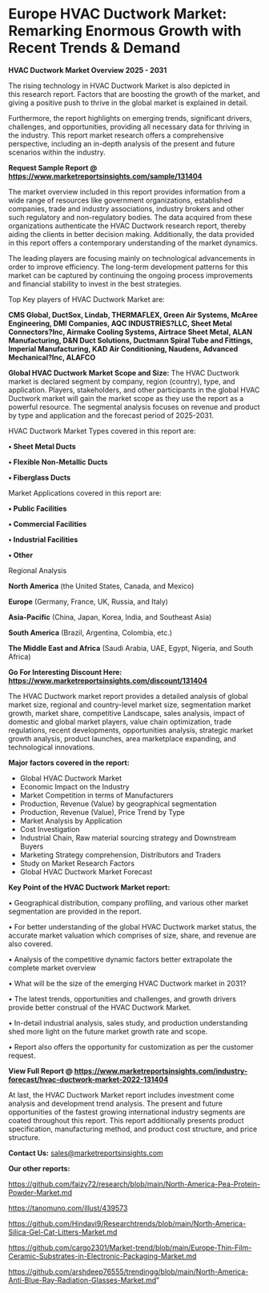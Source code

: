 # Europe HVAC Ductwork Market: Remarking Enormous Growth with Recent Trends & Demand

<Strong> HVAC Ductwork Market Overview 2025 - 2031</strong>

The rising technology in HVAC Ductwork Market is also depicted in this research report. Factors that are boosting the growth of the market, and giving a positive push to thrive in the global market is explained in detail.

Furthermore, the report highlights on emerging trends, significant drivers, challenges, and opportunities, providing all necessary data for thriving in the industry. This report market research offers a comprehensive perspective, including an in-depth analysis of the present and future scenarios within the industry.

<strong>Request Sample Report @ <a href=https://www.marketreportsinsights.com/sample/131404>https://www.marketreportsinsights.com/sample/131404</a></strong>

The market overview included in this report provides information from a wide range of resources like government organizations, established companies, trade and industry associations, industry brokers and other such regulatory and non-regulatory bodies. The data acquired from these organizations authenticate the HVAC Ductwork research report, thereby aiding the clients in better decision making. Additionally, the data provided in this report offers a contemporary understanding of the market dynamics.

The leading players are focusing mainly on technological advancements in order to improve efficiency. The long-term development patterns for this market can be captured by continuing the ongoing process improvements and financial stability to invest in the best strategies.

Top Key players of HVAC Ductwork Market are:

<strong>CMS Global, DuctSox, Lindab, THERMAFLEX, Green Air Systems, McAree Engineering, DMI Companies, AQC INDUSTRIES?LLC, Sheet Metal Connectors?Inc, Airmake Cooling Systems, Airtrace Sheet Metal, ALAN Manufacturing, D&N Duct Solutions, Ductmann Spiral Tube and Fittings, Imperial Manufacturing, KAD Air Conditioning, Naudens, Advanced Mechanical?Inc, ALAFCO</strong>

<strong><b>Global HVAC Ductwork Market Scope and Size:</b></strong>
The HVAC Ductwork market is declared segment by company, region (country), type, and application. Players, stakeholders, and other participants in the global HVAC Ductwork market will gain the market scope as they use the report as a powerful resource. The segmental analysis focuses on revenue and product by type and application and the forecast period of 2025-2031.

HVAC Ductwork Market Types covered in this report are:

<strong>• Sheet Metal Ducts

• Flexible Non-Metallic Ducts

• Fiberglass Ducts</strong>

Market Applications covered in this report are:

<strong>• Public Facilities

• Commercial Facilities

• Industrial Facilities

• Other</strong> 

Regional Analysis

<strong>North America</strong> (the United States, Canada, and Mexico)

<strong>Europe</strong> (Germany, France, UK, Russia, and Italy)

<strong>Asia-Pacific</strong> (China, Japan, Korea, India, and Southeast Asia)

<strong>South America</strong> (Brazil, Argentina, Colombia, etc.)

<strong>The Middle East and Africa</strong> (Saudi Arabia, UAE, Egypt, Nigeria, and South Africa)

<strong>Go For Interesting Discount Here: <a href=https://www.marketreportsinsights.com/discount/131404>https://www.marketreportsinsights.com/discount/131404</a></strong>

The HVAC Ductwork market report provides a detailed analysis of global market size, regional and country-level market size, segmentation market growth, market share, competitive Landscape, sales analysis, impact of domestic and global market players, value chain optimization, trade regulations, recent developments, opportunities analysis, strategic market growth analysis, product launches, area marketplace expanding, and technological innovations.

<strong><b>Major factors covered in the report:</b></strong>
<ul>
  <li>Global HVAC Ductwork Market </li>
  <li>Economic Impact on the Industry</li>
  <li>Market Competition in terms of Manufacturers</li>
  <li>Production, Revenue (Value) by geographical segmentation</li>
  <li>Production, Revenue (Value), Price Trend by Type</li>
  <li>Market Analysis by Application</li>
  <li>Cost Investigation</li>
  <li>Industrial Chain, Raw material sourcing strategy and Downstream Buyers</li>
  <li>Marketing Strategy comprehension, Distributors and Traders</li>
  <li>Study on Market Research Factors</li>
  <li>Global HVAC Ductwork Market Forecast</li>
</ul>

<strong><b>Key Point of the HVAC Ductwork Market report:</b></strong>

• Geographical distribution, company profiling, and various other market segmentation are provided in the report.

• For better understanding of the global HVAC Ductwork market status, the accurate market valuation which comprises of size, share, and revenue are also covered.

• Analysis of the competitive dynamic factors better extrapolate the complete market overview

• What will be the size of the emerging HVAC Ductwork market in 2031?

• The latest trends, opportunities and challenges, and growth drivers provide better construal of the HVAC Ductwork Market.

• In-detail industrial analysis, sales study, and production understanding shed more light on the future market growth rate and scope.

• Report also offers the opportunity for customization as per the customer request.

<strong><b>View Full Report @ <a href=https://www.marketreportsinsights.com/industry-forecast/hvac-ductwork-market-2022-131404>https://www.marketreportsinsights.com/industry-forecast/hvac-ductwork-market-2022-131404</a></b></strong>


At last, the HVAC Ductwork Market report includes investment come analysis and development trend analysis. The present and future opportunities of the fastest growing international industry segments are coated throughout this report. This report additionally presents product specification, manufacturing method, and product cost structure, and price structure.

<strong>Contact Us:</strong>
sales@marketreportsinsights.com

<strong>Our other reports:</strong>

<a href=https://github.com/faizy72/research/blob/main/North-America-Pea-Protein-Powder-Market.md>https://github.com/faizy72/research/blob/main/North-America-Pea-Protein-Powder-Market.md</a>

<a href=https://tanomuno.com/illust/439573>https://tanomuno.com/illust/439573</a>

<a href=https://github.com/Hindavi9/Researchtrends/blob/main/North-America-Silica-Gel-Cat-Litters-Market.md>https://github.com/Hindavi9/Researchtrends/blob/main/North-America-Silica-Gel-Cat-Litters-Market.md</a>

<a href=https://github.com/cargo2301/Market-trend/blob/main/Europe-Thin-Film-Ceramic-Substrates-in-Electronic-Packaging-Market.md>https://github.com/cargo2301/Market-trend/blob/main/Europe-Thin-Film-Ceramic-Substrates-in-Electronic-Packaging-Market.md</a>

<a href=https://github.com/arshdeep76555/trendingg/blob/main/North-America-Anti-Blue-Ray-Radiation-Glasses-Market.md>https://github.com/arshdeep76555/trendingg/blob/main/North-America-Anti-Blue-Ray-Radiation-Glasses-Market.md</a>"
